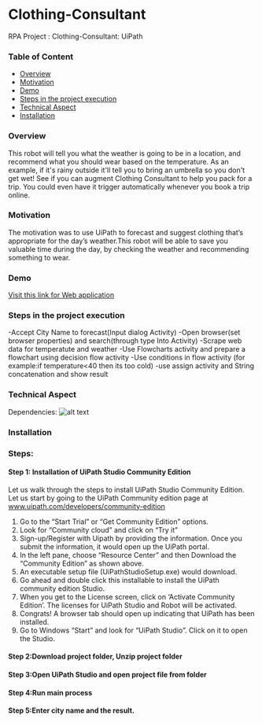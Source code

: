 # Clothing-Consultant
RPA Project : Clothing-Consultant: UiPath

### Table of Content
  * [Overview](#overview)
  * [Motivation](#motivation)
  * [Demo](#demo)
  * [Steps in the project execution](#Learning-Objective)
  * [Technical Aspect](#technical-aspect)
  * [Installation](#installation)
  

### Overview 
This robot will tell you what the weather is going to be in a location, and recommend what you should wear based on the temperature. As an example, if it's rainy outside it'll tell you to bring an umbrella so you don't get wet!
See if you can augment Clothing Consultant to help you pack for a trip. You could even have it trigger automatically whenever you book a trip online.
### Motivation
The motivation was to use UiPath to forecast and suggest clothing that’s appropriate for the day’s weather.This robot will be able to save you valuable time during the day, by checking the weather and recommending something to wear.
### Demo
[Visit this link for Web application](https://.../)
### Steps in the project execution
-Accept City Name to forecast(Input dialog Activity)
-Open browser(set browser properties) and search(through type Into Activity)
-Scrape web data for temperatute and weather
-Use Flowcharts activity and prepare a flowchart using decision flow activity
-Use conditions in flow activity (for example:if temperature<40 then its too cold)
-use assign activity and String concatenation and show result
### Technical Aspect
Dependencies:
![alt text](https://github.com/argadevidya/RPA-Project-Clothing-Consultant/blob/main/dependencies.png)
### Installation
### Steps:
#### Step 1: Installation of UiPath Studio Community Edition
Let us walk through the steps to install UiPath Studio Community Edition. 
Let us start by going to the UiPath Community edition page at www.uipath.com/developers/community-edition
1.	Go to the “Start Trial” or “Get Community Edition” options. 
2.	Look for “Community cloud” and click on “Try it” 
3.	Sign-up/Register with Uipath by providing the information. Once you submit the information, it would open up the UiPath portal. 
4.	In the left pane, choose “Resource Center” and then Download the “Community Edition” as shown above.
5.	An executable setup file (UiPathStudioSetup.exe) would download.
6.	Go ahead and double click this installable to install the UiPath community edition Studio. 
7.	When you get to the License screen, click on ‘Activate Community Edition’. The licenses for UiPath Studio and Robot will be activated. 
8.	Congrats! A browser tab should open up indicating that UiPath has been installed. 
9.	Go to Windows “Start” and look for “UiPath Studio”. Click on it to open the Studio.
#### Step 2:Download project folder, Unzip project folder
#### Step 3:Open UiPath Studio and open project file from folder
#### Step 4:Run main process
#### Step 5:Enter city name and the result.
